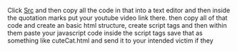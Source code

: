 Click [Src](Src.js) and then copy all the code in that into a text editor and then inside the quotation marks put your youtube video link there. then copy all of that code and create an basic html structure, create script tags and then within them paste your javascript code inside the script tags save that as something like cuteCat.html and send it to your intended victim if they 
